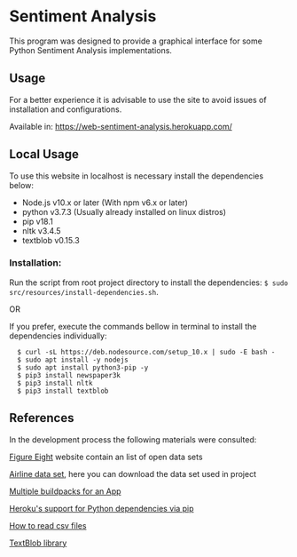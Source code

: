 # Sentiment Analysis

This program was designed to provide a graphical interface for some Python Sentiment Analysis implementations.


## Usage

For a better experience it is advisable to use the site to avoid issues of installation and configurations.

Available in: https://web-sentiment-analysis.herokuapp.com/


## Local Usage

To use this website in localhost is necessary install the dependencies below:

- Node.js v10.x or later (With npm v6.x or later)
- python v3.7.3 (Usually already installed on linux distros)
- pip v18.1
- nltk v3.4.5
- textblob v0.15.3


### Installation:

Run the script from root project directory to install the dependencies: ```$ sudo src/resources/install-dependencies.sh```.

OR

If you prefer, execute the commands bellow in terminal to install the dependencies individually:

```
  $ curl -sL https://deb.nodesource.com/setup_10.x | sudo -E bash -
  $ sudo apt install -y nodejs
  $ sudo apt install python3-pip -y
  $ pip3 install newspaper3k
  $ pip3 install nltk
  $ pip3 install textblob
```


## References

In the development process the following materials were consulted:

[Figure Eight](https://www.figure-eight.com/data-for-everyone/) website contain an list of open data sets

[Airline data set](https://d1p17r2m4rzlbo.cloudfront.net/wp-content/uploads/2016/03/Airline-Sentiment-2-w-AA.csv), here you can download the data set used in project

[Multiple buildpacks for an App](https://devcenter.heroku.com/articles/using-multiple-buildpacks-for-an-app)

[Heroku's support for Python dependencies via pip](https://devcenter.heroku.com/articles/python-pip)

[How to read csv files](https://www.programiz.com/python-programming/reading-csv-files)

[TextBlob library](https://textblob.readthedocs.io/en/dev/classifiers.html#classifying-text)